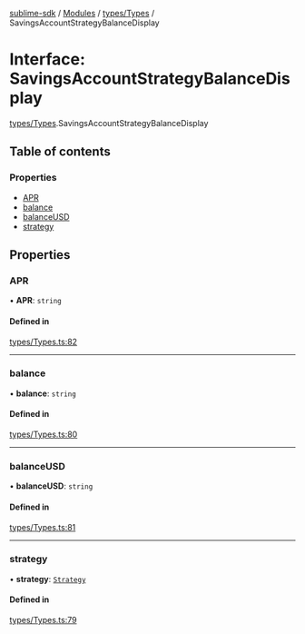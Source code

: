 [sublime-sdk](../README.md) / [Modules](../modules.md) / [types/Types](../modules/types_Types.md) / SavingsAccountStrategyBalanceDisplay

# Interface: SavingsAccountStrategyBalanceDisplay

[types/Types](../modules/types_Types.md).SavingsAccountStrategyBalanceDisplay

## Table of contents

### Properties

- [APR](types_Types.SavingsAccountStrategyBalanceDisplay.md#apr)
- [balance](types_Types.SavingsAccountStrategyBalanceDisplay.md#balance)
- [balanceUSD](types_Types.SavingsAccountStrategyBalanceDisplay.md#balanceusd)
- [strategy](types_Types.SavingsAccountStrategyBalanceDisplay.md#strategy)

## Properties

### APR

• **APR**: `string`

#### Defined in

[types/Types.ts:82](https://github.com/sublime-finance/sublime-sdk/blob/e03df8a/src/types/Types.ts#L82)

___

### balance

• **balance**: `string`

#### Defined in

[types/Types.ts:80](https://github.com/sublime-finance/sublime-sdk/blob/e03df8a/src/types/Types.ts#L80)

___

### balanceUSD

• **balanceUSD**: `string`

#### Defined in

[types/Types.ts:81](https://github.com/sublime-finance/sublime-sdk/blob/e03df8a/src/types/Types.ts#L81)

___

### strategy

• **strategy**: [`Strategy`](types_Types.Strategy.md)

#### Defined in

[types/Types.ts:79](https://github.com/sublime-finance/sublime-sdk/blob/e03df8a/src/types/Types.ts#L79)
